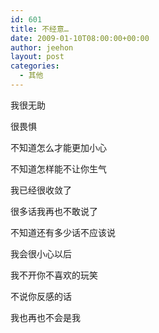 ```yaml
---
id: 601
title: 不经意…
date: 2009-01-10T08:00:00+00:00
author: jeehon
layout: post
categories:
  - 其他
---
```

我很无助
  
很畏惧
  
不知道怎么才能更加小心
  
不知道怎样能不让你生气
  
我已经很收敛了
  
很多话我再也不敢说了
  
不知道还有多少话不应该说
  
我会很小心以后
  
我不开你不喜欢的玩笑
  
不说你反感的话
  
我也再也不会是我